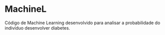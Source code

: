 # MachineL
Código de Machine Learning desenvolvido para analisar a probabilidade do indivíduo desenvolver diabetes.
